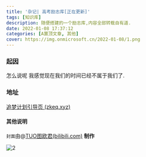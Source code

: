 ```yaml
---
title: '杂记| 高考励志库[正在更新]'
tags: [知识库]
description: 随便搭建的一个励志库,内容全部转载自有道.
date: 2022-01-08 17:37:12
categories: [A置顶文章, 其他] 
cover: https://img.onmicrosoft.cn/2022-01-08/1.png 
---
```


### 起因

怎么说呢  我感觉现在我们的时间已经不属于我们了.

### 地址

[追梦计划引导页 (zkeq.xyz)](https://belief.zkeq.xyz/)

#### 其他说明

`封面`由@[TUO图欧君(bilibili.com)](https://space.bilibili.com/36184593) **制作**

![2](https://img.onmicrosoft.cn/2022-01-08/2.png)

